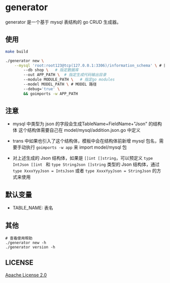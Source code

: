 # generator

generator 是一个基于 mysql 表结构的 go CRUD 生成器。

## 使用

```bash
make build

./generator new \
    --mysql 'root:root123@tcp(127.0.0.1:3306)/information_schema' \ # 指定mysql地址
		--db shop \   # 指定数据库
		--out APP_PATH \  # 指定生成代码输出目录
		--module MODULE_PATH \   # 指定go modules
		--model MODEL_PATH \ # MODEL 路径
		--debug='true' \
		&& goimports -w APP_PATH
```

## 注意

- mysql 中类型为 json 的字段会生成TableName+FieldName+"Json" 的结构体
这个结构体需要自己在 model/mysql/addition.json.go 中定义

- trans 中如果也引入了这个结构体，模板中会在结构体前新增 mysql 包名，需要手动执行
``goimports -w app`` 来 import model/mysql 包

- 对上述生成的 Json 结构体，如果是 ``[]int []string``，可以预定义 ``type IntJson []int `` 和 ``type StringJson []string`` 类型的 Json 结构体，通过 ``type XxxxYyyJson = IntsJson`` 
或者 ``type XxxxYyyJson = StringJson`` 的方式来使用

## 默认变量

- TABLE_NAME: 表名

## 其他

```golang
# 查看使用帮助
./generator new -h
./generator version -h
```

## LICENSE

[Apache License 2.0](./LICENSE)

